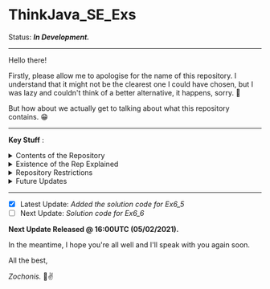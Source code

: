 # ThinkJava_SE_Exs

Status: ___In Development.___

- - - -

Hello there!

Firstly, please allow me to apologise for the name of this repository. I understand that it might not be the clearest one I could have chosen, but I was lazy and couldn't think
of a better alternative, it happens, sorry. :grimacing:

But how about we actually get to talking about what this repository contains. :grin:

- - - -

__Key Stuff__ :

<details>
  <summary>Contents of the Repository</summary>
  <p></p>
  <p>Ok, this repository contains a bunch of folders and files that represent solutions for the problems which are proposed in the 2nd edition of the "Think Java" book by Allen B. Downey and Chris Mayfield.</p>
</details>

<details>
  <summary>Existence of the Rep Explained</summary>
  <p></p>
  <p>I made this repository because I thought it was a neat little project to work on and it has helped me get familiar with the basics of GitHub. :wink:</p>
</details>

<details>
  <summary>Repository Restrictions</summary>
  <p></p>
  <p>As far as I'm concerned, you are ok to do whatever you want with the code you find in this repository. I'm not too fussed about it. :grin:</p>
</details>

<details>
  <summary>Future Updates</summary>
  <p></p>
  <p>Right now, I still have to finish off code for many of the chapters and check it before sending it to the repository so this project is still in progress and will be continuously updated, I'll probably have to update this read me though if I make the rep public. :laughing:</p>
</details>

- - - -

- [X] Latest Update: _Added the solution code for Ex6_5_ 
- [ ] Next Update: _Solution code for Ex6_6_

__Next Update Released @ 16:00UTC (05/02/2021).__

In the meantime, I hope you're all well and I'll speak with you again soon. 

All the best,

_Zochonis._ :facepunch::v:
